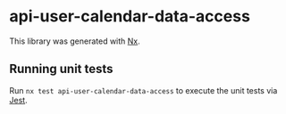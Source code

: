 # api-user-calendar-data-access

This library was generated with [Nx](https://nx.dev).

## Running unit tests

Run `nx test api-user-calendar-data-access` to execute the unit tests via [Jest](https://jestjs.io).
